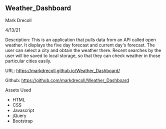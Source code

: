 ## Weather_Dashboard

Mark Drecoll

4/13/21

Description: This is an application that pulls data from an API called open weather. It displays the five day forecast and current day's forecast. The user can select a city and obtain the weather there. Recent searches by the user will be saved to local storage, so that they can check weather in those particular cities easily.

URL: https://markdrecoll.github.io/Weather_Dashboard/

Github: https://github.com/markdrecoll/Weather_Dashboard

Assets Used
* HTML
* CSS
* Javascript
* jQuery
* Bootstrap